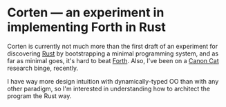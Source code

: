 # Corten — an experiment in implementing Forth in Rust

Corten is currently not much more than the first draft of an experiment for
discovering [Rust][] by bootstrapping a minimal programming system, and as far
as minimal goes, it's hard to beat [Forth][]. Also, I've been on a
[Canon Cat][cat] research binge, recently.

I have way more design intuition with dynamically-typed OO than with any other
paradigm, so I'm interested in understanding how to architect the program the
Rust way.

[rust]: http://rustlang.org "the Rust programming language"
[forth]: http://git.annexia.org/?p=jonesforth.git;f=jonesforth.S;hb=66c56998125f3ac265a3a1df9821fd52cfeee8cc "Richard W.M. Jones's literate assembly Forth"
[cat]: http://www.canoncat.org "Jef Raskin's writing information appliance"
